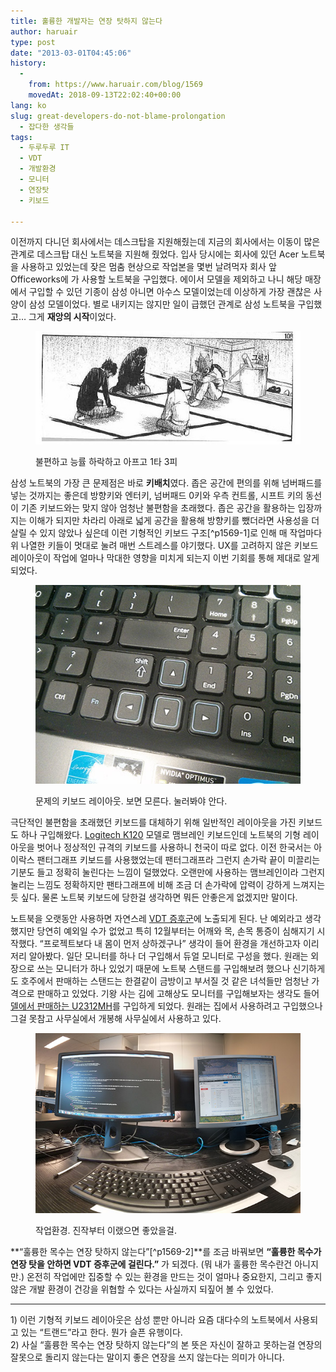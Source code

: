 ```yaml
---
title: 훌륭한 개발자는 연장 탓하지 않는다
author: haruair
type: post
date: "2013-03-01T04:45:06"
history:
  - 
    from: https://www.haruair.com/blog/1569
    movedAt: 2018-09-13T22:02:40+00:00
lang: ko
slug: great-developers-do-not-blame-prolongation
  - 잡다한 생각들
tags:
  - 두루두루 IT
  - VDT
  - 개발환경
  - 모니터
  - 연장탓
  - 키보드

---
```

이전까지 다니던 회사에서는 데스크탑을 지원해줬는데 지금의 회사에서는 이동이 많은 관계로 데스크탑 대신 노트북을 지원해 줬었다. 입사 당시에는 회사에 있던 Acer 노트북을 사용하고 있었는데 잦은 멈춤 현상으로 작업본을 몇번 날려먹자 회사 앞 Officeworks에 가 사용할 노트북을 구입했다. 에이서 모델을 제외하고 나니 해당 매장에서 구입할 수 있던 기종이 삼성 아니면 아수스 모델이었는데 이상하게 가장 괜찮은 사양이 삼성 모델이었다. 별로 내키지는 않지만 일이 급했던 관계로 삼성 노트북을 구입했고&#8230; 그게 **재앙의 시작**이었다.


<figure>

![](orz.jpg)

<figcaption>불편하고 능률 하락하고 아프고 1타 3피</figcaption></figure>


삼성 노트북의 가장 큰 문제점은 바로 **키배치**였다. 좁은 공간에 편의를 위해 넘버패드를 넣는 것까지는 좋은데 방향키와 엔터키, 넘버패드 0키와 우측 컨트롤, 시프트 키의 동선이 기존 키보드와는 맞지 않아 엄청난 불편함을 초래했다. 좁은 공간을 활용하는 입장까지는 이해가 되지만 차라리 아래로 넓게 공간을 활용해 방향키를 뺐더라면 사용성을 더 살릴 수 있지 않았나 싶은데 이런 기형적인 키보드 구조[^p1569-1]로 인해 매 작업마다 위 나열한 키들이 멋대로 눌려 매번 스트레스를 야기했다. UX를 고려하지 않은 키보드 레이아웃이 작업에 얼마나 막대한 영향을 미치게 되는지 이번 기회를 통해 제대로 알게 되었다.

<figure>

![](samsung-keyboard.jpg)

<figcaption>문제의 키보드 레이아웃. 보면 모른다. 눌러봐야 안다.</figcaption></figure>


극단적인 불편함을 초래했던 키보드를 대체하기 위해 일반적인 레이아웃을 가진 키보드도 하나 구입해왔다. <a href="http://www.logitech.com/en-us/product/6692?crid=26" target="_blank">Logitech K120</a> 모델로 맴브레인 키보드인데 노트북의 기형 레이아웃을 벗어나 정상적인 규격의 키보드를 사용하니 천국이 따로 없다. 이전 한국서는 아이락스 팬터그래프 키보드를 사용했었는데 팬터그래프라 그런지 손가락 끝이 미끌리는 기분도 들고 정확히 눌린다는 느낌이 덜했었다. 오랜만에 사용하는 맴브레인이라 그런지 눌리는 느낌도 정확하지만 팬타그래프에 비해 조금 더 손가락에 압력이 강하게 느껴지는듯 싶다. 물론 노트북 키보드에 당한걸 생각하면 뭐든 안좋은게 없겠지만 말이다.

노트북을 오랫동안 사용하면 자연스레 <a href="http://ko.wikipedia.org/wiki/VDT_%EC%A6%9D%ED%9B%84%EA%B5%B0" target="_blank">VDT 증후군</a>에 노출되게 된다. 난 예외라고 생각했지만 당연히 예외일 수가 없었고 특히 12월부터는 어깨와 목, 손목 통증이 심해지기 시작했다. &#8220;프로젝트보다 내 몸이 먼저 상하겠구나&#8221; 생각이 들어 환경을 개선하고자 이리저리 알아봤다. 일단 모니터를 하나 더 구입해서 듀얼 모니터로 구성을 했다. 원래는 외장으로 쓰는 모니터가 하나 있었기 때문에 노트북 스탠드를 구입해보려 했으나 신기하게도 호주에서 판매하는 스탠드는 한결같이 금방이고 부서질 것 같은 녀석들만 엄청난 가격으로 판매하고 있었다. 기왕 사는 김에 고해상도 모니터를 구입해보자는 생각도 들어 <a href="http://accessories.us.dell.com/sna/productdetail.aspx?c=us&#038;cs=19&#038;l=en&#038;sku=320-2807" target="_blank">델에서 판매하는 U2312MH</a>를 구입하게 되었다. 원래는 집에서 사용하려고 구입했으나 그걸 못참고 사무실에서 개봉해 사무실에서 사용하고 있다.

<figure>

![](feel-desktop.jpg)

<figcaption>작업환경. 진작부터 이랬으면 좋았을걸.</figcaption></figure>

**&#8220;훌륭한 목수는 연장 탓하지 않는다&#8221;[^p1569-2]**를 조금 바꿔보면 **&#8220;훌륭한 목수가 연장 탓을 안하면 VDT 증후군에 걸린다.&#8221;** 가 되겠다. (뭐 내가 훌륭한 목수란건 아니지만.) 온전히 작업에만 집중할 수 있는 환경을 만드는 것이 얼마나 중요한지, 그리고 좋지 않은 개발 환경이 건강을 위협할 수 있다는 사실까지 되짚어 볼 수 있었다.

* * *

<div class="footnote">
  <div id="fn:p1569-1">
    1) 이런 기형적 키보드 레이아웃은 삼성 뿐만 아니라 요즘 대다수의 노트북에서 사용되고 있는 &#8220;트랜드&#8221;라고 한다. 뭔가 슬픈 유행이다.
  </div>
  
  <div id="fn:p1569-2">
    2) 사실 &#8220;훌륭한 목수는 연장 탓하지 않는다&#8221;의 본 뜻은 자신이 잘하고 못하는걸 연장의 잘못으로 돌리지 않는다는 말이지 좋은 연장을 쓰지 않는다는 의미가 아니다.
  </div>
</div>
